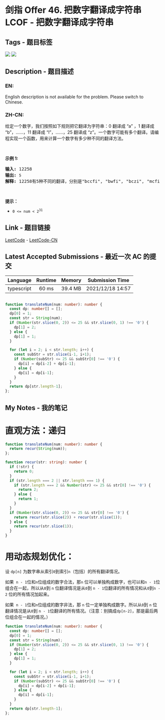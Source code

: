 
# 剑指 Offer 46. 把数字翻译成字符串 LCOF - 把数字翻译成字符串

## Tags - 题目标签

 <img src="https://img.shields.io/badge/String-字符串-blue.svg">   <img src="https://img.shields.io/badge/Dynamic Programming-动态规划-blue.svg">  


## Description - 题目描述

### EN:
English description is not available for the problem. Please switch to Chinese.

### ZH-CN:
<p>给定一个数字，我们按照如下规则把它翻译为字符串：0 翻译成 &ldquo;a&rdquo; ，1 翻译成 &ldquo;b&rdquo;，&hellip;&hellip;，11 翻译成 &ldquo;l&rdquo;，&hellip;&hellip;，25 翻译成 &ldquo;z&rdquo;。一个数字可能有多个翻译。请编程实现一个函数，用来计算一个数字有多少种不同的翻译方法。</p>

<p>&nbsp;</p>

<p><strong>示例 1:</strong></p>

<pre><strong>输入:</strong> 12258
<strong>输出:</strong> <code>5
</code><strong>解释:</strong> 12258有5种不同的翻译，分别是&quot;bccfi&quot;, &quot;bwfi&quot;, &quot;bczi&quot;, &quot;mcfi&quot;和&quot;mzi&quot;</pre>

<p>&nbsp;</p>

<p><strong>提示：</strong></p>

<ul>
	<li><code>0 &lt;= num &lt; 2<sup>31</sup></code></li>
</ul>



## Link - 题目链接

[LeetCode](https://leetcode.com/problems/ba-shu-zi-fan-yi-cheng-zi-fu-chuan-lcof/description/)  -  [LeetCode-CN](https://leetcode.cn/problems/ba-shu-zi-fan-yi-cheng-zi-fu-chuan-lcof/description/)
## Latest Accepted Submissions - 最近一次 AC 的提交


| Language | Runtime | Memory | Submission Time |
|:---:|:---:|:---:|:---:|
| typescript  | 60 ms | 39.4 MB | 2021/12/18 14:57 |

```typescript

function translateNum(num: number): number {
  const dp: number[] = [];
  dp[0] = 1;
  const str = String(num);
  if (Number(str.slice(0, 2)) <= 25 && str.slice(0, 1) !== '0') {
    dp[1] = 2;
  } else {
    dp[1] = 1;
  }

  for (let i = 2; i < str.length; i++) {
    const subStr = str.slice(i-1, i+1);
    if (Number(subStr) <= 25 && subStr[0] !== '0') {
      dp[i] = dp[i-2] + dp[i-1];
    } else {
      dp[i] = dp[i-1];
    }
  }
  return dp[str.length-1];
};

```
## My Notes - 我的笔记


# 直观方法：递归
```typescript
function translateNum(num: number): number {
  return recur(String(num));
};

function recur(str: string): number {
  if (!str) {
    return 0;
  }
  if (str.length === 2 || str.length === 1) {
    if (str.length === 2 && Number(str) <= 25 && str[0] !== '0') {
      return 2;
    } else {
      return 1;
    }
  }
  if (Number(str.slice(0, 2)) <= 25 && str[0] !== '0') {
    return recur(str.slice(2)) + recur(str.slice(1));
  } else {
    return recur(str.slice(1));
  }
}
```

# 用动态规划优化：
设 `dp[n]` 为数字串从索引`0`到索引`n`（包括）的所有翻译情况。

如果` n - 1`位和` n `位组成的数字合法，那`n` 位可以单独构成数字，也可以和`n - 1`位组合在一起，所以从`0`到 `n` 位翻译情况是从`0`到 `n - 1`位翻译的所有情况和从`0`到`n - 2` 位的所有情况加起来。

如果` n - 1`位和` n `位组成的数字非法，那 `n` 位一定单独构成数字。所以从`0`到 `n` 位翻译情况是从`0`到 `n - 1`位翻译的所有情况。（注意：别搞成`dp[n-2]`，那是最后两位组合在一起的情况。）

```typescript
function translateNum(num: number): number {
  const dp: number[] = [];
  dp[0] = 1;
  const str = String(num);
  if (Number(str.slice(0, 2)) <= 25 && str.slice(0, 1) !== '0') {
    dp[1] = 2;
  } else {
    dp[1] = 1;
  }

  for (let i = 2; i < str.length; i++) {
    const subStr = str.slice(i-1, i+1);
    if (Number(subStr) <= 25 && subStr[0] !== '0') {
      dp[i] = dp[i-2] + dp[i-1];
    } else {
      dp[i] = dp[i-1];
    }
  }
  return dp[str.length-1];
};
```


